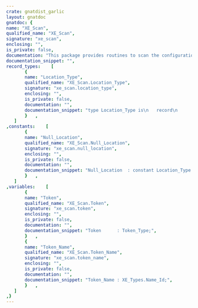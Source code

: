 ```yaml
---
crate: gnatdist_garlic
layout: gnatdoc
gnatdoc: {
name: "XE_Scan",
qualified_name: "XE_Scan",
signature: "xe_scan",
enclosing: "",
is_private: false,
documentation: "This package provides routines to scan the configuration file.",
documentation_snippet: "",
record_types:    [
       {
       name: "Location_Type",
       qualified_name: "XE_Scan.Location_Type",
       signature: "xe_scan.location_type",
       enclosing: "",
       is_private: false,
       documentation: "",
       documentation_snippet: "type Location_Type is\n   record\n      Line  : XE_Types.Int;\n      First : XE_Types.Text_Ptr;\n      Last  : XE_Types.Text_Ptr;\n   end record;",
       }   ,
   ]
,constants:    [
       {
       name: "Null_Location",
       qualified_name: "XE_Scan.Null_Location",
       signature: "xe_scan.null_location",
       enclosing: "",
       is_private: false,
       documentation: "",
       documentation_snippet: "Null_Location  : constant Location_Type := (0, 0, 0);",
       }   ,
   ]
,variables:    [
       {
       name: "Token",
       qualified_name: "XE_Scan.Token",
       signature: "xe_scan.token",
       enclosing: "",
       is_private: false,
       documentation: "",
       documentation_snippet: "Token      : Token_Type;",
       }   ,
       {
       name: "Token_Name",
       qualified_name: "XE_Scan.Token_Name",
       signature: "xe_scan.token_name",
       enclosing: "",
       is_private: false,
       documentation: "",
       documentation_snippet: "Token_Name : XE_Types.Name_Id;",
       }   ,
   ]
,}
---
```

